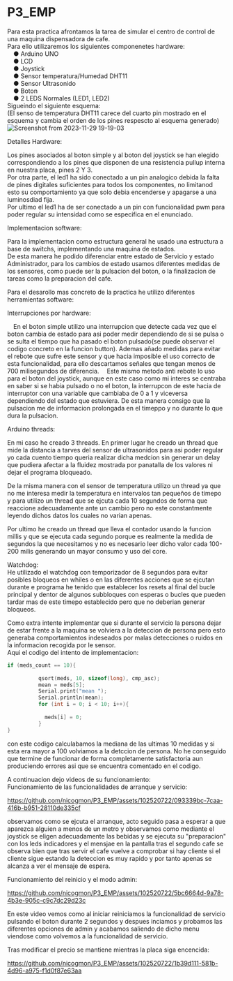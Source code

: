# P3_EMP
Para esta practica afrontamos la tarea de simular el centro de control de una maquina dispensadora de cafe.  
Para ello utilizaremos los siguientes componenetes hardware:  
&emsp;● Arduino UNO  
&emsp;● LCD  
&emsp;● Joystick  
&emsp;● Sensor temperatura/Humedad DHT11  
&emsp;● Sensor Ultrasonido  
&emsp;● Boton  
&emsp;● 2 LEDS Normales (LED1, LED2)    
Sigueindo el siguiente esquema:   
(El senso de temperatura DHT11 carece del cuarto pin mostrado en el esquema y cambia el orden de los pines respescto al esquema generado)  
![Screenshot from 2023-11-29 19-19-03](https://github.com/nicogmon/P3_EMP/assets/102520722/79e11738-7995-4eb1-87a5-8486c339624a)

Detalles Hardware:  

Los pines asociados al boton simple y al boton del joystick se han elegido correspondiendo a los pines que disponen de una resistencia pullup interna en nuestra placa, pines 2 Y 3.  
Por otra parte, el led1 ha sido conectado a un pin analogico debida la falta de pines digitales suficientes para todos los componentes, no limitanod esto su comportamiento ya que solo debia encenderse y apagarse a una luminosdiad fija.  
Por ultimo el led1 ha de ser conectado a un pin con funcionalidad pwm para poder regular su intensidad como se especifica en el enunciado.


Implementacion software:  

Para la implementacion como estructura general he usado una estructura a base de switchs, implementando una maquina de estados.  
De esta manera he podido diferenciar entre estado de Servicio y estado Administrador, para los cambios de estado usamos diferentes medidas de los sensores, como puede ser la pulsacion del boton, o la finalizacion de tareas como la preparacion del cafe.

Para el desarollo mas concreto de la practica he utilizo diferentes herramientas software:

Interrupciones por hardware:  

&emsp;En el boton simple utilizo una interrupcion que detecte cada vez que el boton cambia de estado para asi poder medir dependiendo de si se pulsa o se sulta el tiempo que ha pasado el boton pulsado(se puede observar el codigo concreto en la funcion button). Ademas añado medidas para evitar el rebote que sufre este sensor y que hacia imposible el uso correcto de esta funcionalidad, para ello descartamos señales que tengan menos de 700 milisegundos de diferencia.
&emsp;Este mismo metodo anti rebote lo uso para el boton del joystick, aunque en este caso como mi interes se centraba en saber si se habia pulsado o no el boton, la interrupcon de este hacia de interruptor con una variable que cambiaba de 0 a 1 y viceversa dependiendo del estado que estuviera. De esta manera consigo que la pulsacion me de informacion prolongada en el timeppo y no durante lo que dura la pulsacion.  

Arduino threads:  

En mi caso he creado 3 threads. 
En primer lugar he creado un thread que mide la distancia a tarves del sensor de ultrasonidos para asi poder regular yo cada cuento tiempo queria realizar dicha medcion sin generar un delay que pudiera afectar a la fluidez mostrada por panatalla de los valores ni dejar el programa bloqueado.  

De la misma manera con el sensor de temperatura utilizo un thread ya que no me interesa medir la temperatura en intervalos tan pequeños de timepo y para utilizo un thread que se ejcuta cada 10 segundos de forma que reaccione adecuadamente ante un cambio pero no este constantmente leyendo dichos datos los cuales no varian apenas.  

Por ultimo he creado un thread que lleva el contador usando la funcion millis y que se ejecuta cada segundo porque es realmente la medida de segundos la que necesitamos y no es necesario leer dicho valor cada 100-200 milis generando un mayor consumo y uso del core.  

Watchdog:  
He utilizado el watchdog con temporizador de 8 segundos para evitar posibles bloqueos en whiles o en las diferentes acciones que se ejcutan durante e programa he tenido que establecer los resets al final del bucle principal y dentor de algunos subbloques con esperas o bucles que pueden tardar mas de este timepo establecido pero que no deberian generar bloqueos.

Como extra intente implementar que si durante el servicio la persona dejar de estar frente a la maquina se volviera a la deteccion de persona pero esto generaba comportamientos indeseados por malas detecciones o ruidos en la informacion recogida por le sensor.  
Aqui el codigo del intento de implementacion:  
```c++
if (meds_count == 10){
          
          qsort(meds, 10, sizeof(long), cmp_asc);
          mean = meds[5];
          Serial.print("mean ");
          Serial.println(mean);
          for (int i = 0; i < 10; i++){
            
            meds[i] = 0;
          }
}
```
con este codigo calculabamos la mediana de las ultimas 10 medidas y si esta era mayor a 100 volviamos a la detccion de persona.
No he conseguido que termine de funcionar de forma completamente satisfactoria aun produciendo errores asi que se encuentra comentado en el codigo.


A continuacion dejo videos de su funcionamiento:  
Funcionamiento de las funcionalidades de arranque y servicio:  


https://github.com/nicogmon/P3_EMP/assets/102520722/093339bc-7caa-416b-b951-28110de335cf  

observamos como se ejcuta el arranque, acto seguido pasa a esperar a que aparezca alguien a menos de un metro y observamos como mediante el joystick se eligen adecuadamente las bebidas y se ejecuta su "preparacion" con los leds indicadores y el mensjae en la pantalla tras el segundo cafe se observa bien que tras servir el cafe vuelve a comprobar si hay cliente si el cliente sigue estando la deteccion es muy rapido y por tanto apenas se alcanza a ver el mensaje de espera.

Funcionamiento del reinicio y el modo admin:  


https://github.com/nicogmon/P3_EMP/assets/102520722/5bc6664d-9a78-4b3e-905c-c9c7dc29d23c

En este video vemos como al iniciar reiniciamos la funcionalidad de servicio pulsando el boton durante 2 segundos y despues inciamos y probamos las diferentes opciones de admin y acabamos saliendo de dicho menu viendose como volvemos a la funcionalidad de servicio.  

Tras modificar el precio se mantiene mientras la placa siga encencida:  

https://github.com/nicogmon/P3_EMP/assets/102520722/1b39d111-581b-4d96-a975-f1d0f87e63aa




